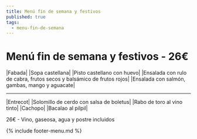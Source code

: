 ```yaml
---
title: Menú fin de semana y festivos
published: true
tags:
  - menu-fin-de-semana
---
```



# Menú fin de semana y festivos - 26€

|Fabada|
|Sopa castellana|
|Pisto castellano con huevo|
|Ensalada con rulo de cabra, frutos secos y balsámico de frutos rojos|
|Ensalada con salmón, gambas, mango y aguacate|

------

|Entrecot|
|Solomillo de cerdo con salsa de boletus|
|Rabo de toro al vino tinto|
|Cachopo|
|Bacalao al pilpil|

<!-- |Cordero asado|eligiendo este segundo plato se añade 10€ al menú, en total 34€| -->

26€ - Vino, gaseosa, agua y postre incluidos

{% include footer-menu.md %}
